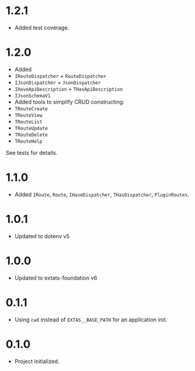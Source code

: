 # 1.2.1

- Added test coverage.

# 1.2.0

- Added 
 - `IRouteDispatcher` + `RouteDispatcher`
 - `IJsonDispatcher` + `JsonDispatcher`
 - `IHaveApiDescription` + `THasApiDescription`
 - `IJsonSchemaV1`
- Added tools to simplify CRUD constructing:
 - `TRouteCreate`
 - `TRouteView`
 - `TRouteList`
 - `TRouteUpdate`
 - `TRouteDelete`
 - `TRouteHelp`

See tests for details.

# 1.1.0

- Added `IRoute`, `Route`, `IHaveDispatcher`, `THasDispatcher`, `PluginRoutes`.

# 1.0.1

- Updated to dotenv v5

# 1.0.0

- Updated to extats-foundation v6

# 0.1.1

- Using `cwd` instead of `EXTAS__BASE_PATH` for an application init.

# 0.1.0

- Project initialized.